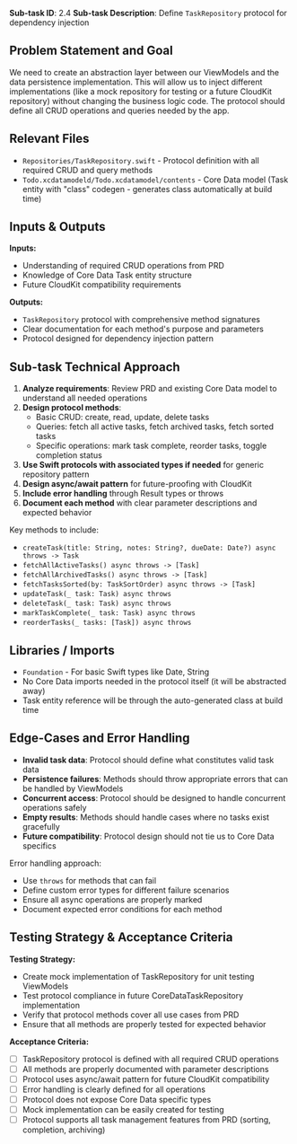 **Sub-task ID**: 2.4
**Sub-task Description**: Define `TaskRepository` protocol for dependency injection

## Problem Statement and Goal

We need to create an abstraction layer between our ViewModels and the data persistence implementation. This will allow us to inject different implementations (like a mock repository for testing or a future CloudKit repository) without changing the business logic code. The protocol should define all CRUD operations and queries needed by the app.

## Relevant Files
- `Repositories/TaskRepository.swift` - Protocol definition with all required CRUD and query methods
- `Todo.xcdatamodeld/Todo.xcdatamodel/contents` - Core Data model (Task entity with "class" codegen - generates class automatically at build time)

## Inputs & Outputs
**Inputs:**
- Understanding of required CRUD operations from PRD
- Knowledge of Core Data Task entity structure
- Future CloudKit compatibility requirements

**Outputs:**
- `TaskRepository` protocol with comprehensive method signatures
- Clear documentation for each method's purpose and parameters
- Protocol designed for dependency injection pattern

## Sub-task Technical Approach
1. **Analyze requirements**: Review PRD and existing Core Data model to understand all needed operations
2. **Design protocol methods**:
   - Basic CRUD: create, read, update, delete tasks
   - Queries: fetch all active tasks, fetch archived tasks, fetch sorted tasks
   - Specific operations: mark task complete, reorder tasks, toggle completion status
3. **Use Swift protocols with associated types if needed** for generic repository pattern
4. **Design async/await pattern** for future-proofing with CloudKit
5. **Include error handling** through Result types or throws
6. **Document each method** with clear parameter descriptions and expected behavior

Key methods to include:
- `createTask(title: String, notes: String?, dueDate: Date?) async throws -> Task`
- `fetchAllActiveTasks() async throws -> [Task]`
- `fetchAllArchivedTasks() async throws -> [Task]`
- `fetchTasksSorted(by: TaskSortOrder) async throws -> [Task]`
- `updateTask(_ task: Task) async throws`
- `deleteTask(_ task: Task) async throws`
- `markTaskComplete(_ task: Task) async throws`
- `reorderTasks(_ tasks: [Task]) async throws`

## Libraries / Imports
- `Foundation` - For basic Swift types like Date, String
- No Core Data imports needed in the protocol itself (it will be abstracted away)
- Task entity reference will be through the auto-generated class at build time

## Edge-Cases and Error Handling
- **Invalid task data**: Protocol should define what constitutes valid task data
- **Persistence failures**: Methods should throw appropriate errors that can be handled by ViewModels
- **Concurrent access**: Protocol should be designed to handle concurrent operations safely
- **Empty results**: Methods should handle cases where no tasks exist gracefully
- **Future compatibility**: Protocol design should not tie us to Core Data specifics

Error handling approach:
- Use `throws` for methods that can fail
- Define custom error types for different failure scenarios
- Ensure all async operations are properly marked
- Document expected error conditions for each method

## Testing Strategy & Acceptance Criteria
**Testing Strategy:**
- Create mock implementation of TaskRepository for unit testing ViewModels
- Test protocol compliance in future CoreDataTaskRepository implementation
- Verify that protocol methods cover all use cases from PRD
- Ensure that all methods are properly tested for expected behavior

**Acceptance Criteria:**
- [ ] TaskRepository protocol is defined with all required CRUD operations
- [ ] All methods are properly documented with parameter descriptions
- [ ] Protocol uses async/await pattern for future CloudKit compatibility
- [ ] Error handling is clearly defined for all operations
- [ ] Protocol does not expose Core Data specific types
- [ ] Mock implementation can be easily created for testing
- [ ] Protocol supports all task management features from PRD (sorting, completion, archiving)
